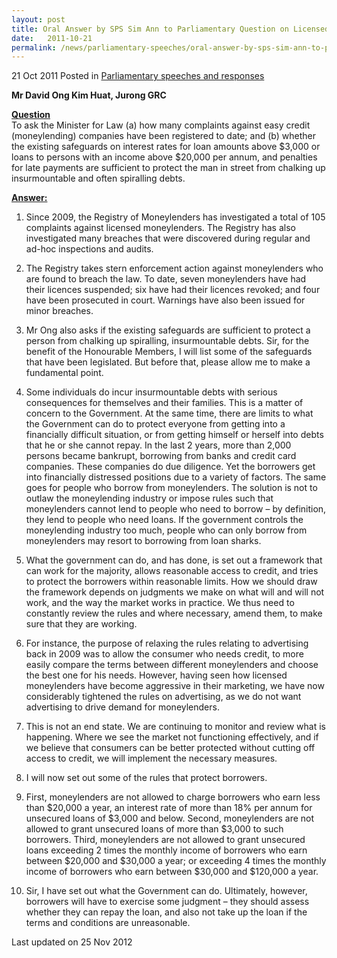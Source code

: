 ```yaml
---
layout: post
title: Oral Answer by SPS Sim Ann to Parliamentary Question on Licensed Moneylenders
date:   2011-10-21
permalink: /news/parliamentary-speeches/oral-answer-by-sps-sim-ann-to-parliamentary-question-on-licensed-moneylenders
---
```




21 Oct 2011 Posted in [Parliamentary speeches and responses](/news/parliamentary-speeches)

**Mr David Ong Kim Huat, Jurong GRC**

**<u>Question</u>**  
To ask the Minister for Law (a) how many complaints against easy credit (moneylending) companies have been registered to date; and (b) whether the existing safeguards on interest rates for loan amounts above $3,000 or loans to persons with an income above $20,000 per annum, and penalties for late payments are sufficient to protect the man in street from chalking up insurmountable and often spiralling debts.


**<u>Answer:</u>**    
1. Since 2009, the Registry of Moneylenders has investigated a total of 105 complaints against licensed moneylenders. The Registry has also investigated many breaches that were discovered during regular and ad-hoc inspections and audits.

2. The Registry takes stern enforcement action against moneylenders who are found to breach the law. To date, seven moneylenders have had their licences suspended; six have had their licences revoked; and four have been prosecuted in court. Warnings have also been issued for minor breaches.

3. Mr Ong also asks if the existing safeguards are sufficient to protect a person from chalking up spiralling, insurmountable debts. Sir, for the benefit of the Honourable Members, I will list some of the safeguards that have been legislated. But before that, please allow me to make a fundamental point.

4. Some individuals do incur insurmountable debts with serious consequences for themselves and their families. This is a matter of concern to the Government. At the same time, there are limits to what the Government can do to protect everyone from getting into a financially difficult situation, or from getting himself or herself into debts that he or she cannot repay. In the last 2 years, more than 2,000 persons became bankrupt, borrowing from banks and credit card companies. These companies do due diligence. Yet the borrowers get into financially distressed positions due to a variety of factors. The same goes for people who borrow from moneylenders. The solution is not to outlaw the moneylending industry or impose rules such that moneylenders cannot lend to people who need to borrow – by definition, they lend to people who need loans. If the government controls the moneylending industry too much, people who can only borrow from moneylenders may resort to borrowing from loan sharks.

5. What the government can do, and has done, is set out a framework that can work for the majority, allows reasonable access to credit, and tries to protect the borrowers within reasonable limits. How we should draw the framework depends on judgments we make on what will and will not work, and the way the market works in practice. We thus need to constantly review the rules and where necessary, amend them, to make sure that they are working.

6. For instance, the purpose of relaxing the rules relating to advertising back in 2009 was to allow the consumer who needs credit, to more easily compare the terms between different moneylenders and choose the best one for his needs. However, having seen how licensed moneylenders have become aggressive in their marketing, we have now considerably tightened the rules on advertising, as we do not want advertising to drive demand for moneylenders.  

7. This is not an end state. We are continuing to monitor and review what is happening. Where we see the market not functioning effectively, and if we believe that consumers can be better protected without cutting off access to credit, we will implement the necessary measures.  

8. I will now set out some of the rules that protect borrowers.

9. First, moneylenders are not allowed to charge borrowers who earn less than $20,000 a year, an interest rate of more than 18% per annum for unsecured loans of $3,000 and below. Second, moneylenders are not allowed to grant unsecured loans of more than $3,000 to such borrowers. Third, moneylenders are not allowed to grant unsecured loans exceeding 2 times the monthly income of borrowers who earn between $20,000 and $30,000 a year; or exceeding 4 times the monthly income of borrowers who earn between $30,000 and $120,000 a year.

10. Sir, I have set out what the Government can do. Ultimately, however, borrowers will have to exercise some judgment – they should assess whether they can repay the loan, and also not take up the loan if the terms and conditions are unreasonable.   



<p class="right-side-updated">Last updated on 25 Nov 2012</p> 


